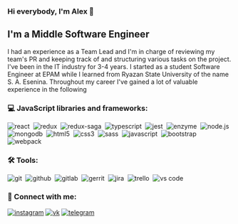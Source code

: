 ### Hi everybody, I'm Alex 👋

## I'm a Middle Software Engineer

I had an experience as a Team Lead and I'm in charge of reviewing my team's PR and keeping track of and structuring various tasks on the project. I've been in the IT industry for 3-4 years. I started as a student Software Engineer at EPAM while I learned from Ryazan State University of the name S. A. Esenina. Throughout my career I've gained a lot of valuable experience in the following

### 💻 JavaScript libraries and frameworks:

<img alt="react" src="https://img.shields.io/badge/react-61dafb.svg?&style=flat&logo=react&logoColor=fff" />&nbsp;
<img alt="redux" src="https://img.shields.io/badge/redux-1c1e21.svg?&style=flat&logo=redux&logoColor=fff" />&nbsp;
<img alt="redux-saga" src="https://img.shields.io/badge/redux saga-86d46b.svg?&style=falt&logo=redux-saga&logoColor=fff" />&nbsp;
<img alt="typescript" src="https://img.shields.io/badge/typescript-3178c6.svg?&style=flat&logo=typescript&logoColor=fff" />&nbsp;
<img alt="jest" src="https://img.shields.io/badge/jest-15c213.svg?&style=flat&logo=jest&logoColor=fff1" />&nbsp;
<img alt="enzyme" src="https://img.shields.io/badge/enzyme-fe595d.svg?&style=flat&logo=jest&logoColor=fff1" />&nbsp;
<img alt="node.js" src="https://img.shields.io/badge/node.js-84ba64.svg?&style=flat&logo=node.js&logoColor=fff" />&nbsp;
<img alt="mongodb" src="https://img.shields.io/badge/mongodb-618f4c.svg?&style=flat&logo=mongodb&logoColor=fff1" />&nbsp;
<img alt="html5" src="https://img.shields.io/badge/html-e54b20.svg?&style=flat&logo=html5&logoColor=fff" />&nbsp;
<img alt="css3" src="https://img.shields.io/badge/css-264de4.svg?&style=flat&logo=css3&logoColor=fff" />&nbsp;
<img alt="sass" src="https://img.shields.io/badge/sass-bf4080.svg?&style=flat&logo=sass&logoColor=fff" />&nbsp;
<img alt="javascript" src="https://img.shields.io/badge/javascript-f7e017.svg?&style=flat&logo=javascript&logoColor=fff" />&nbsp;
<img alt="bootstrap" src="https://img.shields.io/badge/bootstrap-7952b3.svg?&style=flat&logo=bootstrap&logoColor=fff" />&nbsp;
<img alt="webpack" src="https://img.shields.io/badge/webpack-1f71b3.svg?&style=flat&logo=webpack&logoColor=fff" />&nbsp;

### 🛠 Tools:

<img alt="git" src="https://img.shields.io/badge/git-f14e32.svg?&style=flat&logo=git&logoColor=fff1" />&nbsp;
<img alt="github" src="https://img.shields.io/badge/github-2b3a42.svg?&style=flat&logo=github&logoColor=fff" />&nbsp;
<img alt="gitlab" src="https://img.shields.io/badge/gitlab-f96424.svg?&style=flat&logo=gitlab&logoColor=fff" />&nbsp;
<img alt="gerrit" src="https://img.shields.io/badge/gerrit-ffaaaa.svg?&style=flat&logo=gerrit&logoColor=fff1" />&nbsp;
<img alt="jira" src="https://img.shields.io/badge/jira-263455.svg?&style=flat&logo=jira&logoColor=fff" />&nbsp;
<img alt="trello" src="https://img.shields.io/badge/trello-0065ff.svg?&style=flat&logo=trello&logoColor=fff" />&nbsp;
<img alt="vs code" src="https://img.shields.io/badge/vs code-0066b8.svg?&style=flat&logo=visual-studio-code&logoColor=fff" />&nbsp;

### 🤝 Connect with me:

[<img alt="instagram" src="https://img.shields.io/badge/instagram-8134af.svg?&style=for-the-badge&logo=instagram&logoColorfff" />][instagram]
[<img alt="vk" src="https://img.shields.io/badge/vkontakte-1a4b78.svg?&style=for-the-badge&logo=vk&logoColorfff" />][vk]
[<img alt="telegram" src="https://img.shields.io/badge/telegram-4995be.svg?&style=for-the-badge&logo=telegram&logoColorfff" />][telegram]


[instagram]: https://instagram.com/__sashka.titov__
[vk]: https://vk.com/al.titlin
[telegram]: https://t.me/alexfacer
